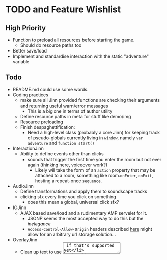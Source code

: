 # TODO and Feature Wishlist

## High Priority
* Function to preload all resources before starting the game.
	* Should do resource paths too
* Better save/load
* Implement and standardise interaction with the static "adventure" variable

## Todo
* README.md could use some words.
* Coding practices
	* make sure all Jinn provided functions are checking their arguments and returning useful warn/error messages
		* This is a big one in terms of author utility
	* Define resource paths in meta for stuff like demo/img
	* Resource preloading
	* Finish despaghettification:
		* Need a high-level class (probably a core Jinn) for keeping track of pseudo-globals currently living in ``window``, namely ``var adventure`` and ``function start()``
* InteractionJinn
	* Ability to define events other than clicks
		* sounds that trigger the first time you enter the room but not ever again (thinking here, voiceover work?)
			* Likely will take the form of an ``action`` property that may be attached to a room, something like room.``onEnter``, ``onExit``, hosting a repeat-once ``sequence``.
* AudioJinn
	* Define transformations and apply them to soundscape tracks
	* clicking sfx every time you click on something
		* does this mean a global, universal click sfx?
* IOJinn
	* AJAX based save/load and a rudimentary AMP servelet for it.
		* JSONP seems the most accepted way to do this but the *inelegance*
		* ``Access-Control-Allow-Origin`` headers described [here](https://stackoverflow.com/questions/3506208/jquery-ajax-cross-domain) might allow for an arbitrary url storage solution...
* OverlayJinn
	* Clean up text to use <textarea> if that's supported yet
* RoomJinn
	* Rename to NavigationJinn
	* Add room exists check to ``go``
	* ``backtrack`` action
		* Either a ``back`` action or a parameter for ``go``
		* add it to RoomJinn / NavigationJinn, have it keep a stack of ``go``s
		* per-room option to override designated back button with a substitute action
			* Something like "onBacktrack, do ACTION, allowBacktrack = true|false"
		* Action availability should be configurable globally too
	* Presentational sugar
		* "dissolve" transition between screens using [mask](https://developer.mozilla.org/en-US/docs/Web/CSS/mask) and [mask-image](https://developer.mozilla.org/en-US/docs/Web/CSS/mask-image)
* LogicJinn
	* We will need to either implement or (more likely) adopt a pre-existing library for mathematical evaluation.
		* There are libraries, but they're somewhat locked behind understanding the node.js workflow

## Reevaluate
* a dedicated back button that sends you back to the previous place you were, since it turns out it's hard to find pictures with at least one entrance and exit in-photo

## On hold
* Authoring tools are on-hold. In the meantime, the  JSON editor [here](http://jeremydorn.com/json-editor/) can accept a custom schema; use adventure.schema.json to get a nice drill-down property editor for the whole adventure.

## Authoring tools (on hold)
* UI
	* Make sidebars toggleable
	* Flexbox chicanery to easily change the editor's view to highlight a certain panel, if that seems necessary
	* "Room List" sidebar
		* textbox insta-filter for finding by id *quickly*
		* Drag room to editing area to quickly make a go hotspot
	* "Room properties" sidebar
		* edit key/id, ~~img~~, add and configure hotspots
			* dynamic, drillable hotspot properties
			* define property schema, which properties can go on what
		* at-a-glance room states for inbound and outbound edges
* Functionality
	* Pack editor high-level functionality into a Jinn
	* IOJinn should add support for AJAX based save/load.
* "Editor" room view
	* Cleaner hotspot editing
		* Alt+Click polygon edges to add vert
		* Alt+Click polygon vert to remove it
		* Pseudo-root handle for Polygons, translated in toCoords
		* Better visual connection between active hotspot in window and in properties
			* Maybe even have Properties *only* show properties for a selected hotspot, like Flash?
	* Shortcut key to "create hotspot to last room"

## Done
* ~~Finish cleaning up the loose spaghetti~~ Got the worst of it
* ~~one-shot sfx when you click on something? like, imagining a dull thud when you touch the Orb in the den~~ Doable with a non-repeating sequence
* ~~Define and use variables and logic when defining adventure~~
* ~~Define 'sequence' objects to chain multiple click objects together with rules for repetition~~
* ~~HUD text pop-up event~~, or just a hovering image in general.
* ~~customizable pointers~~
* ~~PROPER class-based customizable pointers~~
* ~~prevent players from using the tab functionality to find hotspots~~
* ~~Use jQuery binds instead of href="javascript:function(args)"~~
* Editor mode
	* ~~Thumbnail all rooms in Room List sidebar~~
	* ~~Represent hotspots in this mode with interactive pieces within the SVG overlay~~
		* ~~Implement visible hotspots in the overlay SVG~~
		* ~~Implement handles for editable hotspots~~
		* ~~Handles define allowed movement: bound X, bound Y, unbound~~
	* ~~Bind hotspot movement to the corresponding values in ``hotspot.area`` directly.~~
	* ~~Modifier key or right click to "follow hotspot" in the editor~~
* Audio
	* ~~clean looping~~
	* ~~ability to play multiple tracks (ie, music and bird sfx) at the same time~~
	* ~~can change music when you enter a new room or keep it running without starting over~~
	* ~~sfx on click~~
* ~~Clean up most of the spaghetti in the window, incorporate it into appropriate classes.~~
